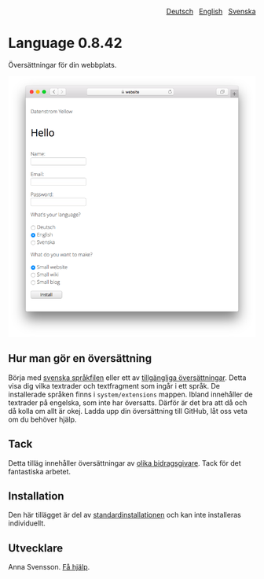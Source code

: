 <p align="right"><a href="README-de.md">Deutsch</a> &nbsp; <a href="README.md">English</a> &nbsp; <a href="README-sv.md">Svenska</a></p>

# Language 0.8.42

Översättningar för din webbplats.

<p align="center"><img src="language-screenshot.png?raw=true" alt="Skärmdump"></p>

## Hur man gör en översättning

Börja med [svenska språkfilen](https://github.com/annaesvensson/yellow-language/blob/main/translations/swedish/swedish.php) eller ett av [tillgängliga översättningar](https://github.com/annaesvensson/yellow-language/tree/main/translations). Detta visa dig vilka textrader och textfragment som ingår i ett språk. De installerade språken finns i `system/extensions` mappen. Ibland innehåller de textrader på engelska, som inte har översatts. Därför är det bra att då och då kolla om allt är okej. Ladda upp din översättning till GitHub, låt oss veta om du behöver hjälp.

## Tack

Detta tilläg innehåller översättningar av [olika bidragsgivare](https://github.com/annaesvensson/yellow-language/graphs/contributors). Tack för det fantastiska arbetet.

## Installation

Den här tillägget är del av [standardinstallationen](https://github.com/datenstrom/yellow) och kan inte installeras individuellt.

## Utvecklare

Anna Svensson. [Få hjälp](https://datenstrom.se/sv/yellow/help/).
